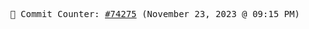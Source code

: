<p align="center">
    <samp>
        📮 Commit Counter: <a href="https://github.com/Javascript-void0/Javascript-void0/commits/main">#74275</a> (November 23, 2023 @ 09:15 PM)
    </samp>
</p>